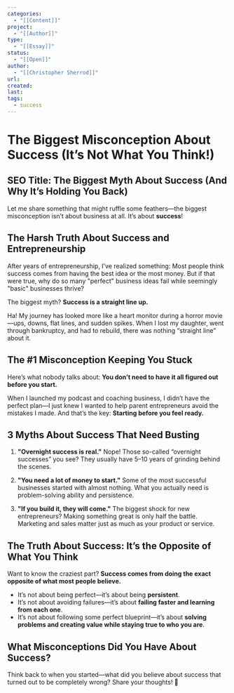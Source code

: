 ```yaml
---
categories:
  - "[[Content]]"
project:
  - "[[Author]]"
type:
  - "[[Essay]]"
status:
  - "[[Open]]"
author:
  - "[[Christopher Sherrod]]"
url: 
created:
last:
tags:
  - success
---
```

# The Biggest Misconception About Success (It’s Not What You Think!)  

## **SEO Title:** The Biggest Myth About Success (And Why It’s Holding You Back)  

Let me share something that might ruffle some feathers—the biggest misconception isn’t about business at all. It’s about **success**!  

## The Harsh Truth About Success and Entrepreneurship  

After years of entrepreneurship, I’ve realized something: Most people think success comes from having the best idea or the most money. But if that were true, why do so many "perfect" business ideas fail while seemingly "basic" businesses thrive?  

The biggest myth? **Success is a straight line up.**  

Ha! My journey has looked more like a heart monitor during a horror movie—ups, downs, flat lines, and sudden spikes. When I lost my daughter, went through bankruptcy, and had to rebuild, there was nothing “straight line” about it.  

## The #1 Misconception Keeping You Stuck  

Here’s what nobody talks about: **You don’t need to have it all figured out before you start.**  

When I launched my podcast and coaching business, I didn’t have the perfect plan—I just knew I wanted to help parent entrepreneurs avoid the mistakes I made. And that’s the key: **Starting before you feel ready.**  

## 3 Myths About Success That Need Busting  

1. **"Overnight success is real."** Nope! Those so-called “overnight successes” you see? They usually have 5–10 years of grinding behind the scenes.  

2. **"You need a lot of money to start."** Some of the most successful businesses started with almost nothing. What you actually need is problem-solving ability and persistence.  

3. **"If you build it, they will come."** The biggest shock for new entrepreneurs? Making something great is only half the battle. Marketing and sales matter just as much as your product or service.  

## The Truth About Success: It’s the Opposite of What You Think  

Want to know the craziest part? **Success comes from doing the exact opposite of what most people believe.**  

- It’s not about being perfect—it’s about being **persistent**.  
- It’s not about avoiding failures—it’s about **failing faster and learning from each one**.  
- It’s not about following some perfect blueprint—it’s about **solving problems and creating value while staying true to who you are**.  

## What Misconceptions Did You Have About Success?  

Think back to when you started—what did you believe about success that turned out to be completely wrong? Share your thoughts! 💪
